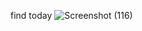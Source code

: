 find today
![Screenshot (116)](https://github.com/user-attachments/assets/1e5327f7-e3fa-4e85-962f-31543e9e5488)
